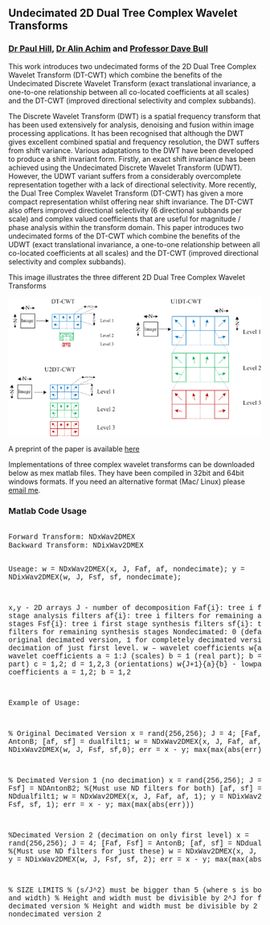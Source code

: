 ﻿<h2>Undecimated 2D Dual Tree Complex Wavelet Transforms </h2>
<h3><a href="www.bris.ac.uk/engineering/people/paul-r-hill/index.html">Dr Paul Hill</a>, <a href="http://www.bris.ac.uk/engineering/people/alin-m-achim/index.html">Dr Alin Achim</a> and <a href="http://www.bristol.ac.uk/engineering/people/david-r-bull/overview.html">Professor Dave Bull</a></h3>
<p>
This work introduces two undecimated forms of the 2D Dual Tree Complex Wavelet Transform (DT-CWT) which combine the benefits of the 
    Undecimated Discrete Wavelet Transform (exact translational invariance, a one-to-one relationship between all co-located coefficients at all scales) 
and the DT-CWT (improved directional selectivity and complex subbands).
</p>
<p> 
The Discrete Wavelet Transform (DWT) is a spatial frequency transform that has been used extensively for analysis, denoising and fusion within
image processing applications. It has been recognised that although the DWT gives excellent combined spatial and frequency resolution, the DWT suffers
from shift variance. Various adaptations to the DWT have been developed to produce a shift invariant form. Firstly, an exact shift invariance has been
achieved using the Undecimated Discrete Wavelet Transform (UDWT). However, the UDWT variant suffers from a considerably overcomplete representation
together with a lack of directional selectivity. More recently, the Dual Tree Complex Wavelet Transform (DT-CWT) has given a more compact representation
whilst offering near shift invariance. The DT-CWT also offers improved directional selectivity (6 directional subbands per scale) and complex valued
coefficients that are useful for magnitude / phase analysis within the transform domain. This paper introduces two undecimated forms of the DT-CWT which
combine the benefits of the UDWT (exact translational invariance, a one-to-one relationship between all co-located coefficients at all scales) and the
DT-CWT (improved directional selectivity and complex subbands).&nbsp;
</p>
<p>
This image illustrates the three different 2D Dual Tree Complex Wavelet Transforms
</p>
<p>
<IMG SRC="NDDTCWT.png" ALT="NDDTCWT.png" WIDTH=600>
</p>

<p> 
A preprint of the paper is available <a href="NDcwt.pdf">here</a>
</p>

<p>
Implementations of three complex wavelet transforms can be downloaded below as mex matlab files.  They have been compiled in 32bit and 64bit windows
formats.  If you need an alternative format (Mac/ Linux) please <a href="mailto:paul.hill@bristol.ac.uk">email me</a>.   
</p> 
<p>
<h3> 
Matlab Code Usage
</h3>
<pre>
<FONT FACE= "Courier New"> 
Forward Transform: NDxWav2DMEX
Backward Transform: NDixWav2DMEX

Useage:  w = NDxWav2DMEX(x, J, Faf, af, nondecimate);
  	 y = NDixWav2DMEX(w, J, Fsf, sf, nondecimate);

x,y - 2D arrays
J - number of decomposition 
Faf{i}: tree i first stage analysis filters 
af{i}:  tree i filters for remaining analysis stages
Fsf{i}: tree i first stage synthesis filters 
sf{i}:  tree i filters for remaining synthesis stages
Nondecimated: 0 (default) for original decimated version, 1 for completely decimated version, 2 for decimation of just first level.
w – wavelet coefficients
w{a}{b}{c}{d} - wavelet coefficients
        a = 1:J (scales)
        b = 1 (real part); b = 2 (imag part)
        c = 1,2; d = 1,2,3 (orientations)
w{J+1}{a}{b} - lowpass coefficients
        a = 1,2; b = 1,2 
 
 
Example of Usage: 
 
  % Original Decimated Version
  x = rand(256,256);
  J = 4;
  [Faf, Fsf] = AntonB;
  [af, sf] = dualfilt1;
  w = NDxWav2DMEX(x, J, Faf, af,0);
  y = NDixWav2DMEX(w, J, Fsf, sf,0);
  err = x - y;
  max(max(abs(err)))
 
  % Decimated Version 1 (no decimation)
  x = rand(256,256);
  J = 4;
  [Faf, Fsf] = NDAntonB2; %(Must use ND filters for both)
  [af, sf] = NDdualfilt1;
  w = NDxWav2DMEX(x, J, Faf, af, 1);
  y = NDixWav2DMEX(w, J, Fsf, sf, 1);
  err = x - y;
  max(max(abs(err)))
 
  %Decimated Version 2 (decimation on only first level)
  x = rand(256,256);
  J = 4;
  [Faf, Fsf] = AntonB; 
  [af, sf] = NDdualfilt1; %(Must use ND filters for just these)
  w = NDxWav2DMEX(x, J, Faf, af, 2);
  y = NDixWav2DMEX(w, J, Fsf, sf, 2);
  err = x - y;
  max(max(abs(err)))
 
% SIZE LIMITS
% (s/J^2) must be bigger than 5 (where s is both height and width)
% Height and width must be divisible by 2^J for fully decimated version
% Height and width must be divisible by 2 for nondecimated version 2
 </pre>
</p> 



